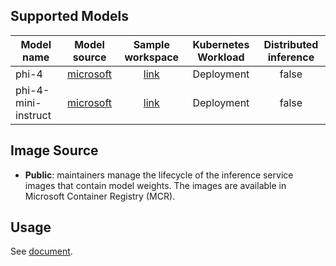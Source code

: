 ## Supported Models
| Model name                 |                               Model source                               |                               Sample workspace                                | Kubernetes Workload | Distributed inference |
|----------------------------|:------------------------------------------------------------------------:|:-----------------------------------------------------------------------------:|:-------------------:|:---------------------:|
| phi-4                      |   [microsoft](https://huggingface.co/microsoft/phi-4)                    |   [link](../../../../examples/inference/kaito_workspace_phi_4.yaml)           |     Deployment      |         false         |
| phi-4-mini-instruct       |   [microsoft](https://huggingface.co/microsoft/phi-4-mini-instruct)     |   [link](../../../../examples/inference/kaito_workspace_phi_4_mini.yaml)     |     Deployment      |         false         |

## Image Source
- **Public**:  maintainers manage the lifecycle of the inference service images that contain model weights. The images are available in Microsoft Container Registry (MCR).

## Usage

See [document](../../../../docs/inference/README.md).
